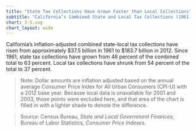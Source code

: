 ```yaml
---
title: "State Tax Collections Have Grown Faster than Local Collections"
subtitle: "California’s Combined State and Local Tax Collections (1961-2012, in 2012 Dollars)"
chart: 3-5.svg
chart_layout: wide
---
```

California’s inflation-adjusted combined state-local tax collections have risen from approximately $37.5 billion in 1961 to $183.7 billion in 2012. Since 1961, state tax collections have grown from 46 percent of the combined total to 63 percent. Local tax collections have shrunk from 54 percent of the total to 37 percent.

> Note: Dollar amounts are inflation adjusted based on the annual average Consumer Price Index for All Urban Consumers (CPI-U) with a 2012 base year. Because local data is unavailable for 2001 and 2003, those points were excluded here, and that area of the chart is filled in with a lighter shade to denote the difference.

> Source: Census Bureau, *State and Local Government Finances*; Bureau of Labor Statistics, *Consumer Price Indexes*.
